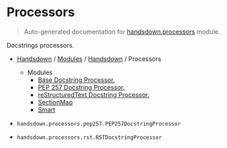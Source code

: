 # Processors

> Auto-generated documentation for [handsdown.processors](https://github.com/vemel/handsdown/blob/main/handsdown/processors/__init__.py) module.

Docstrings processors.

- [Handsdown](../../README.md#-handsdown---python-documentation-generator) / [Modules](../../MODULES.md#modules) / [Handsdown](../index.md#handsdown) / Processors
    - Modules
        - [Base Docstring Processor.](base.md#base-docstring-processor)
        - [PEP 257 Docstring Processor.](pep257.md#pep-257-docstring-processor)
        - [reStructuredText Docstring Processor.](rst.md#restructuredtext-docstring-processor)
        - [SectionMap](section_map.md#sectionmap)
        - [Smart](smart.md#smart)

- `handsdown.processors.pep257.PEP257DocstringProcessor`
- `handsdown.processors.rst.RSTDocstringProcessor`
